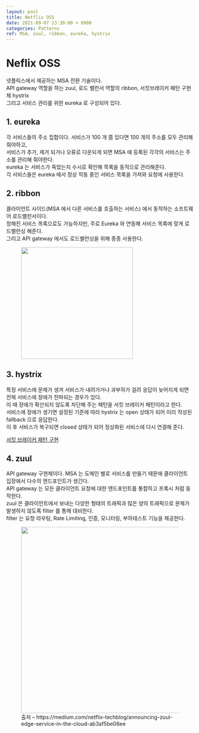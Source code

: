 ```yaml
---
layout: post
title: Netflix OSS
date: 2021-09-07 23:30:00 + 0900
categories: Patterns
ref: MSA, zuul, ribbon, eureka, hystrix
---
```


# Neflix OSS
넷플릭스에서 제공하는 MSA 전환 기술이다.   
API gateway 역할을 하는 zuul, 로드 밸런서 역할의 ribbon, 서킷브레이커 패턴 구현체 hystrix    
그리고 서비스 관리를 위한 eureka 로 구성되어 있다.

## 1. eureka
각 서비스들의 주소 집합이다. 서비스가 100 개 쯤 있다면 100 개의 주소를 모두 관리해 줘야하고,   
서비스가 추가, 제거 되거나 오류로 다운되게 되면 MSA 에 등록된 각각의 서비스는 주소를 관리해 줘야한다.   
eureka 는 서비스가 죽었는지 수시로 확인해 목록을 동적으로 관리해준다.   
각 서비스들은 eureka 에서 정상 작동 중인 서비스 목록을 가져와 요청에 사용한다.

## 2. ribbon
클라이언트 사이드(MSA 에서 다른 서비스를 호출하는 서비스) 에서 동작하는 소프트웨어 로드밸런서이다.   
정해진 서비스 목록으로도 가능하지만, 주로 Eureka 와 연동해 서비스 목록에 맞게 로드밸런싱 해준다.   
그리고 API gateway 에서도 로드밸런싱을 위해 종종 사용한다.   
<figure>
  <img src="https://user-images.githubusercontent.com/13375810/132364769-8c4928d9-99e8-4e7f-8dae-739bfa80b881.png" height="300" />
  <figcaption></figcaption>
</figure>

## 3. hystrix
특정 서비스에 문제가 생겨 서비스가 내려가거나 과부하가 걸려 응답이 늦어지게 되면 전체 서비스에 장애가 전파되는 경우가 있다.   
이 때 장애가 확산되지 않도록 차단해 주는 패턴을 서킷 브레이커 패턴이라고 한다.   
서비스에 장애가 생기면 설정된 기준에 따라 hystrix 는 open 상태가 되어 미리 작성된 fallback 으로 응답한다.   
이 후 서비스가 복구되면 closed 상태가 되어 정상화된 서비스에 다시 연결해 준다.   

[서킷 브레이커 패턴 구현](https://github.com/5-SH/design_pattern_java/tree/master/src/circuit_breaker)

## 4. zuul
API gateway 구현체이다. MSA 는 도메인 별로 서비스를 만들기 때문에 클라이언트 입장에서 다수의 엔드포인트가 생긴다.   
API gateway 는 모든 클라이언트 요청에 대한 엔드포인트를 통합하고 프록시 처럼 동작한다.   
zuul 은 클라이언트에서 보내는 다양한 형태의 트래픽과 많은 양의 트래픽으로 문제가 발생하지 않도록 filter 를 통해 대비한다.   
filter 는 요청 라우팅, Rate Limiting, 인증, 모니터링, 부하테스트 기능을 제공한다.

<figure>
  <img src="https://user-images.githubusercontent.com/13375810/132366255-c9c560be-bfc6-483b-902b-dfdcbcaa2f9d.png" height="500" />
  <figcaption>출처 – https://medium.com/netflix-techblog/announcing-zuul-edge-service-in-the-cloud-ab3af5be08ee</figcaption>
</figure>